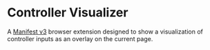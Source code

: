 # Controller Visualizer
A [Manifest v3](https://developer.chrome.com/docs/extensions/mv3/intro/) browser extension designed to show a visualization of controller inputs as an overlay on the current page.